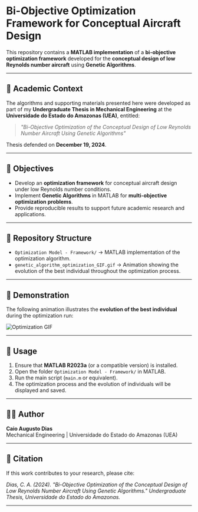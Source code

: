 # Bi-Objective Optimization Framework for Conceptual Aircraft Design

This repository contains a **MATLAB implementation** of a **bi-objective optimization framework** developed for the **conceptual design of low Reynolds number aircraft** using **Genetic Algorithms**.

---

## 📖 Academic Context
The algorithms and supporting materials presented here were developed as part of my **Undergraduate Thesis in Mechanical Engineering** at the **Universidade do Estado do Amazonas (UEA)**, entitled:

> *"Bi-Objective Optimization of the Conceptual Design of Low Reynolds Number Aircraft Using Genetic Algorithms"*  

Thesis defended on **December 19, 2024**.

---

## 🚀 Objectives
- Develop an **optimization framework** for conceptual aircraft design under low Reynolds number conditions.  
- Implement **Genetic Algorithms** in MATLAB for **multi-objective optimization problems**.  
- Provide reproducible results to support future academic research and applications.  

---

## 📂 Repository Structure
- `Optimization Model - Framework/` → MATLAB implementation of the optimization algorithm.  
- `genetic_algorithm_optimization_GIF.gif` → Animation showing the evolution of the best individual throughout the optimization process.  

---

## 🎥 Demonstration
The following animation illustrates the **evolution of the best individual** during the optimization run:

![Optimization GIF](genetic_algorithm_optimization_GIF.gif)

---

## 📌 Usage
1. Ensure that **MATLAB R2023a** (or a compatible version) is installed.  
2. Open the folder `Optimization Model - Framework/` in MATLAB.  
3. Run the main script (`main.m` or equivalent).  
4. The optimization process and the evolution of individuals will be displayed and saved.  

---

## 👨‍💻 Author
**Caio Augusto Dias**  
Mechanical Engineering | Universidade do Estado do Amazonas (UEA)  

---

## 📑 Citation
If this work contributes to your research, please cite:

*Dias, C. A. (2024). "Bi-Objective Optimization of the Conceptual Design of Low Reynolds Number Aircraft Using Genetic Algorithms." Undergraduate Thesis, Universidade do Estado do Amazonas.*  

---
